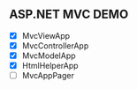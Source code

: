 ## ASP.NET MVC DEMO

- [x] MvcViewApp
- [x] MvcControllerApp
- [x] MvcModelApp
- [x] HtmlHelperApp
- [ ] MvcAppPager